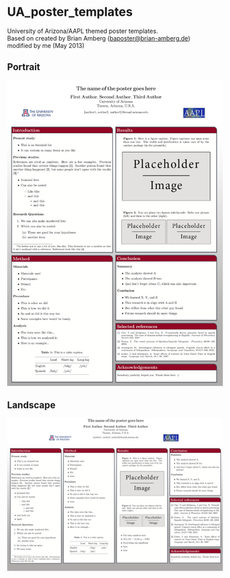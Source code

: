 UA_poster_templates
===================

University of Arizona/AAPL themed poster templates.  
Based on  created by Brian Amberg (baposter@brian-amberg.de)  
modified by me (May 2013)

## Portrait

![UA portrait](ua_portrait.png)

## Landscape

![UA landscape](ua_landscape.png)

